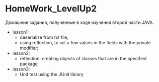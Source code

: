 # HomeWork_LevelUp2
Домашние задания, полученные в ходе изучения второй части JAVA.
- lesson1:
  - deserialize from txt file;
  - using reflection, to set a few values in the fields with the private modifier;
- lesson2:
  - reflection: creating objects of classes that are in the specified package
- lesson3:
  - Unit test using the JUnit library
